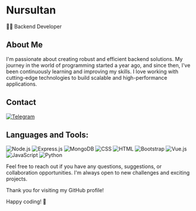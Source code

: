 # Nursultan

👨‍💻 Backend Developer

## About Me

I'm passionate about creating robust and efficient backend solutions. My journey in the world of programming started a year ago, and since then, I've been continuously learning and improving my skills. I love working with cutting-edge technologies to build scalable and high-performance applications.

## Contact

[![Telegram](https://img.shields.io/badge/Telegram-blue)](https://t.me/s_nursultan_n)

## Languages and Tools:

![Node.js](https://img.shields.io/badge/-Node.js-green?style=flat-square&logo=node.js)
![Express.js](https://img.shields.io/badge/-Express.js-000000?style=flat-square&logo=express)
![MongoDB](https://img.shields.io/badge/-MongoDB-47A248?style=flat-square&logo=mongodb)
![CSS](https://img.shields.io/badge/-CSS-1572B6?style=flat-square&logo=css3)
![HTML](https://img.shields.io/badge/-HTML-E34F26?style=flat-square&logo=html5)
![Bootstrap](https://img.shields.io/badge/-Bootstrap-563D7C?style=flat-square&logo=bootstrap)
![Vue.js](https://img.shields.io/badge/-Vue.js-4FC08D?style=flat-square&logo=vue.js)
![JavaScript](https://img.shields.io/badge/-JavaScript-F7DF1E?style=flat-square&logo=javascript)
![Python](https://img.shields.io/badge/-Python-3776AB?style=flat-square&logo=python)

<!-- Add other badges and icons as needed -->

Feel free to reach out if you have any questions, suggestions, or collaboration opportunities. I'm always open to new challenges and exciting projects.

Thank you for visiting my GitHub profile!

Happy coding! 🚀
